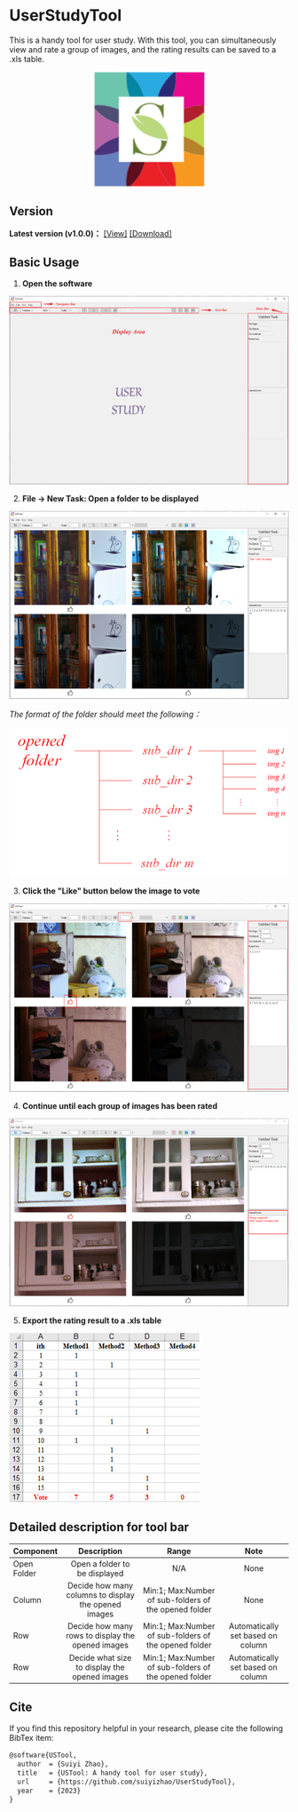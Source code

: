 # UserStudyTool
This is a handy tool for user study. With this tool, you can simultaneously view and rate a group of images, and the rating results can be saved to a .xls table.

<div align=center><img src="./tutorials-imgs/logo/logo.png#pic_center" width="200"></div>

## Version
**Latest version (v1.0.0)：** [[View]](https://github.com/suiyizhao/UserStudyTool/releases/tag/v1.0.0) [[Download]](https://github.com/suiyizhao/UserStudyTool/releases/download/v1.0.0/USTool.exe)

## Basic Usage
1. **Open the software**

![avatar](./tutorials-imgs/basic-usage/step1.png)

2. **File -> New Task: Open a folder to be displayed**

![avatar](./tutorials-imgs/basic-usage/step2.png)

*The format of the folder should meet the following：*

![avatar](./tutorials-imgs/basic-usage/step2-folder-format.png)

3. **Click the "Like" button below the image to vote**

![avatar](./tutorials-imgs/basic-usage/step3.png)

4. **Continue until each group of images has been rated**

![avatar](./tutorials-imgs/basic-usage/step4.png)

5. **Export the rating result to a .xls table**

![avatar](./tutorials-imgs/basic-usage/step5.png)

## Detailed description for tool bar

| Component     | Description                                                | Range                                                   | Note                                |
| :---          |              :----:                                        |     :----:                                              |    :----:                           |
| Open Folder   | Open a folder to be displayed                              | N/A                                                     | None                                |
| Column        | Decide how many columns to display the opened images       | Min:1; Max:Number of sub-folders of the opened folder   | None                                |
| Row           | Decide how many rows to display the opened images          | Min:1; Max:Number of sub-folders of the opened folder   | Automatically set based on column   |
| Row           | Decide what size to display the opened images              | Min:1; Max:Number of sub-folders of the opened folder   | Automatically set based on column   |

## Cite
If you find this repository helpful in your research, please cite the following BibTex item:
```
@software{USTool,
  author  = {Suiyi Zhao},
  title   = {USTool: A handy tool for user study},
  url     = {https://github.com/suiyizhao/UserStudyTool},
  year    = {2023}
}
```
